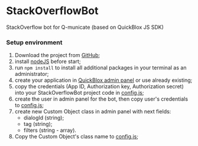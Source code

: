 # StackOverflowBot
StackOverflow bot for Q-municate (based on QuickBlox JS SDK)

### Setup environment

1) Download the project from [GitHub](git@github.com:Vladlukhanin/StackOverflowBot.git);
2) install [nodeJS](https://nodejs.org/en/download/) before start;
3) run `npm install` to install all additional packages in your terminal as an administrator;
4) create your application in [QuickBlox admin panel](https://admin.quickblox.com) or use already existing;
5) copy the credentials (App ID, Authorization key, Authorization secret) into your StackOverflowBot project code in [config.js](https://github.com/Vladlukhanin/StackOverflowBot/blob/master/config.js);
6) create the user in admin panel for the bot, then copy user's credentials to [config.js](https://github.com/Vladlukhanin/StackOverflowBot/blob/master/config.js);
7) create new Custom Object class in admin panel with next fields:
   - dialogId (string);
   - tag (string);
   - filters (string - array).
8) Copy the Custom Object's class name to [config.js](https://github.com/Vladlukhanin/StackOverflowBot/blob/master/config.js);